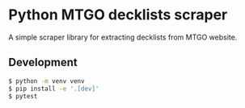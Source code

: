 # Python MTGO decklists scraper

A simple scraper library for extracting decklists from MTGO website.

## Development

```bash
$ python -m venv venv
$ pip install -e '.[dev]'
$ pytest
```